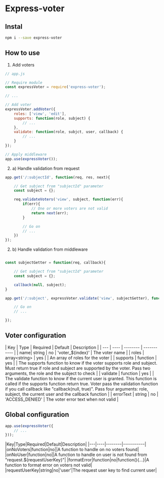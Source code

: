 # Express-voter

## Instal

```bash
npm i --save express-voter
```

## How to use

1. Add voters
```js
// app.js

// Require module
const expressVoter = require('express-voter');

// ...

// Add voter
expressVoter.addVoter({
    roles: ['view', 'edit'],
    supports: function(role, subject) {
        // ...
    },
    validate: function(role, subjct, user, callback) {
        // ...
    }
});

// Apply middleware
app.use(expressVoter());
```

2. a) Handle validation from request

```js
app.get('/:subjectId', function(req, res, next){

    // Get subject from "subjectId" parameter
    const subject = {};

    req.validateVoters('view', subject, function(err){
        if(err){
            // One or more voters are not valid
            return next(err);
        }

        // Go on
        // ...
    })
});
```

2. b) Handle validation from middleware

```js

const subjectGetter = function(req, callback){

    // Get subject from "subjectId" parameter
    const subject = {};

    callback(null, subject);
}

app.get('/:subject', expressVoter.validate('view', subjectGetter), function(req, res, next){

    // Go on
    // ...

});
```

## Voter configuration

| Key | Type | Required | Default | Description |
| --- | ---- | -------- | ----------- |
| name| string | no | 'voter_${index}' | The voter name |
| roles | array\<string\> | yes |  | An array of roles for the voter |
| supports | function | yes |  | The supports function to know if the voter supports role and subject. Must return true if role and subject are supported by the voter. Pass two arguments, the role and the subject to check |
| validate | function | yes |  | The validate function to know if the current user is granted. This function is called if the supports function return true. Voter pass the validation function if you call callback like "callback(null, true)". Pass four arguments: role, subject, the current user and the callback function |
| errorText | string | no | 'ACCESS_DENIED' | The voter error text when not valid |

## Global configuration

```js
app.use(expressVoter({
    // ...
}));
```

|Key|Type|Required|Default|Description|
|---|----|--------|-----------|
|onNoVoters|function|no||A function to handle on no voters found|
|onNoUser|function|no||A function to handle on user is not found from "request.${requestUserKey}"|
|formatError|function|no|function(){...}|A function to format error on voters not valid|
|requestUserKey|string|no|'user'|The request user key to find current user|
